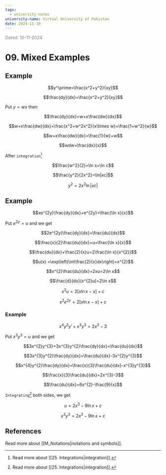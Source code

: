 ```yaml
---
tags:
  - university-notes
university-name: Virtual University of Pakistan
date: 2024-11-10
---
```


<span style="color: gray;">Dated: 10-11-2024</span>

# 09. Mixed Examples

## Example

$$y^\prime=\frac{x^2+y^2}{xy}$$

$$\frac{dy}{dx}=\frac{x^2+y^2}{xy}$$

Put $y = wx$ then  

$$\frac{dy}{dx}=w+x\frac{dw}{dx}$$

$$w+x\frac{dw}{dx}=\frac{x^2+w^2x^2}{x\times w}=\frac{1+w^2}{w}$$

$$w+x\frac{dw}{dx}=\frac{1}{w}+w$$

$$wdw=\frac{dx}{x}$$

After `integration`[^1]  

$$\frac{w^2}{2}=\ln x+\ln c$$

$$\frac{y^2}{2x^2}=\ln|xc|$$

$$y^2=2x^2\ln|xc|$$

## Example

$$xe^{2y}\frac{dy}{dx}+e^{2y}=\frac{\ln x}{x}$$

Put $e^{2y} = u$ and we get  

$$2e^{2y}\frac{dy}{dx}=\frac{du}{dx}$$

$$\frac{x}{2}\frac{du}{dx}+u=\frac{\ln x}{x}$$

$$\frac{du}{dx}+\frac{2}{x}u=2\frac{\ln x}{x^{2}}$$

$$u(x) =\exp\left(\int\frac{2}{x}dx\right)=x^{2}$$

$$x^{2}\frac{du}{dx}+2xu=2\ln x$$

$$\frac{d}{dx}(x^{2}u)=2\ln x$$

$$x^{2}u=2[x \ln x-x]+c$$

$$x^{2}e^{2y}=2[x \ln x-x]+c$$

### Example

$$x^4y^2y'+x^3y^3=2x^3-3$$

Put $x^3y^3 = u$ and we get  

$$3x^{2}y^{3}+3x^{3}y^{2}\frac{dy}{dx}=\frac{du}{dx}$$

$$3x^{3}y^{2}\frac{dy}{dx}=\frac{du}{dx}-3x^{2}y^{3}$$

$$x^{4}y^{2}\frac{dy}{dx}=\frac{x}{3}\frac{du}{dx}-x^{3}y^{3}$$

$$\frac{x}{3}\frac{du}{dx}=2x^{3}-3$$

$$\frac{du}{dx}=6x^{2}-\frac{9}{x}$$

`Integrating`[^1] both sides, we get  

$$u=2x^3-9\ln x+c$$

$$x^3y^3=2x^3-9\ln x+c$$

## References

Read more about [[M_Notations|notations and symbols]].

[^1]: Read more about [[25. Integrations|integration]].